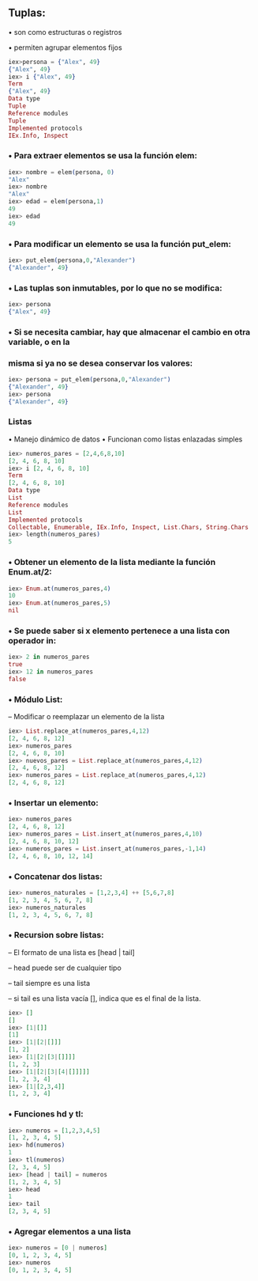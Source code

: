 ## Tuplas:
• son como estructuras o registros

• permiten agrupar elementos fijos
```.ex
iex>persona = {"Alex", 49}
{"Alex", 49}
iex> i {"Alex", 49}
Term
{"Alex", 49}
Data type
Tuple
Reference modules
Tuple
Implemented protocols
IEx.Info, Inspect
```
### • Para extraer elementos se usa la función elem:
```.ex
iex> nombre = elem(persona, 0)
"Alex"
iex> nombre
"Alex"
iex> edad = elem(persona,1)
49
iex> edad
49
```
### • Para modificar un elemento se usa la función put_elem:
```.ex
iex> put_elem(persona,0,"Alexander")
{"Alexander", 49}
```
### • Las tuplas son inmutables, por lo que no se modifica:
```.ex
iex> persona
{"Alex", 49}
```
### • Si se necesita cambiar, hay que almacenar el cambio en otra variable, o en la
### misma si ya no se desea conservar los valores:
```.ex
iex> persona = put_elem(persona,0,"Alexander")
{"Alexander", 49}
iex> persona
{"Alexander", 49}
```
### Listas
• Manejo dinámico de datos
• Funcionan como listas enlazadas simples
```.ex
iex> numeros_pares = [2,4,6,8,10]
[2, 4, 6, 8, 10]
iex> i [2, 4, 6, 8, 10]
Term
[2, 4, 6, 8, 10]
Data type
List
Reference modules
List
Implemented protocols
Collectable, Enumerable, IEx.Info, Inspect, List.Chars, String.Chars
iex> length(numeros_pares)
5
```
### • Obtener un elemento de la lista mediante la función Enum.at/2:
```.ex
iex> Enum.at(numeros_pares,4)
10
iex> Enum.at(numeros_pares,5)
nil
```
### • Se puede saber si x elemento pertenece a una lista con operador in:
```.ex
iex> 2 in numeros_pares
true
iex> 12 in numeros_pares
false
```
### • Módulo List:
– Modificar o reemplazar un elemento de la lista
```.ex
iex> List.replace_at(numeros_pares,4,12)
[2, 4, 6, 8, 12]
iex> numeros_pares
[2, 4, 6, 8, 10]
iex> nuevos_pares = List.replace_at(numeros_pares,4,12)
[2, 4, 6, 8, 12]
iex> numeros_pares = List.replace_at(numeros_pares,4,12)
[2, 4, 6, 8, 12]
```
### • Insertar un elemento:
```.ex
iex> numeros_pares
[2, 4, 6, 8, 12]
iex> numeros_pares = List.insert_at(numeros_pares,4,10)
[2, 4, 6, 8, 10, 12]
iex> numeros_pares = List.insert_at(numeros_pares,-1,14)
[2, 4, 6, 8, 10, 12, 14]
```
### • Concatenar dos listas:
```.ex
iex> numeros_naturales = [1,2,3,4] ++ [5,6,7,8]
[1, 2, 3, 4, 5, 6, 7, 8]
iex> numeros_naturales
[1, 2, 3, 4, 5, 6, 7, 8]
```
### • Recursion sobre listas:
– El formato de una lista es [head | tail]

– head puede ser de cualquier tipo

– tail siempre es una lista

– si tail es una lista vacía [], indica que es el final de la lista.
```.ex
iex> []
[]
iex> [1|[]]
[1]
iex> [1|[2|[]]]
[1, 2]
iex> [1|[2|[3|[]]]]
[1, 2, 3]
iex> [1|[2|[3|[4|[]]]]]
[1, 2, 3, 4]
iex> [1|[2,3,4]]
[1, 2, 3, 4]
```
### • Funciones hd y tl:
```.ex
iex> numeros = [1,2,3,4,5]
[1, 2, 3, 4, 5]
iex> hd(numeros)
1
iex> tl(numeros)
[2, 3, 4, 5]
iex> [head | tail] = numeros
[1, 2, 3, 4, 5]
iex> head
1
iex> tail
[2, 3, 4, 5]
```
### • Agregar elementos a una lista
```.ex
iex> numeros = [0 | numeros]
[0, 1, 2, 3, 4, 5]
iex> numeros
[0, 1, 2, 3, 4, 5]
```

